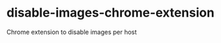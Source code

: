 disable-images-chrome-extension
===============================

Chrome extension to disable images per host
